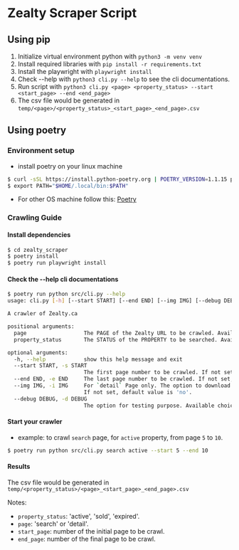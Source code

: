 # Zealty Scraper Script

## Using pip

1. Initialize virtual environment python with `python3 -m venv venv`
2. Install required libraries with `pip install -r requirements.txt`
3. Install the playwright with `playwright install`
4. Check --help with `python3 cli.py --help`  to see the cli documentations. 
5. Run script with `python3 cli.py <page> <property_status> --start <start_page> --end <end_page>`
6. The csv file would be generated in `temp/<page>/<property_status>_<start_page>_<end_page>.csv`

##

## Using poetry
### Environment setup
- install poetry on your linux machine 
```bash
$ curl -sSL https://install.python-poetry.org | POETRY_VERSION=1.1.15 python -
$ export PATH="$HOME/.local/bin:$PATH"
```
- For other OS machine follow this: [Poetry](https://python-poetry.org/docs/#installation)


### Crawling Guide
#### Install dependencies 
```bash
$ cd zealty_scraper
$ poetry install
$ poetry run playwright install
```

#### Check the --help cli documentations
```bash
$ poetry run python src/cli.py --help
usage: cli.py [-h] [--start START] [--end END] [--img IMG] [--debug DEBUG] page property_status

A crawler of Zealty.ca

positional arguments:
  page                  The PAGE of the Zealty URL to be crawled. Available choices: 'search' or 'detail'
  property_status       The STATUS of the PROPERTY to be searched. Available choices: 'active', 'sold', 'expired'

optional arguments:
  -h, --help            show this help message and exit
  --start START, -s START
                        The first page number to be crawled. If not set, default value is 1.
  --end END, -e END     The last page number to be crawled. If not set, default value is 10.
  --img IMG, -i IMG     For `detail` Page only. The option to download the image of each property. Available choices: 'yes' or 'no'.
                        If not set, default value is 'no'.
  --debug DEBUG, -d DEBUG
                        The option for testing purpose. Available choices: 'yes' or 'no'. If not set, default value is 'no'.

```

#### Start your crawler
- example: to crawl `search` page, for `active` property, from page `5` to `10`.
```bash
$ poetry run python src/cli.py search active --start 5 --end 10
```

#### Results
The csv file would be generated in `temp/<property_status>/<page>_<start_page>_<end_page>.csv`

Notes:
- `property_status`: 'active', 'sold', 'expired'.
- `page`: 'search' or 'detail'.
- `start_page`: number of the initial page to be crawl.
- `end_page`: number of the final page to be crawl.